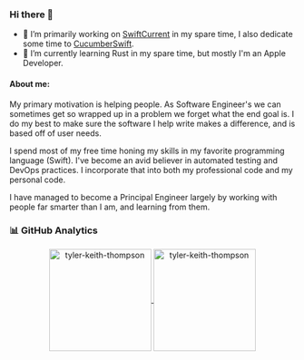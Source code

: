 ### Hi there 👋
- 🔭 I’m primarily working on [SwiftCurrent](https://www.github.com/wwt/SwiftCurrent) in my spare time, I also dedicate some time to [CucumberSwift](https://www.github.com/tyler-keith-thompson/CucumberSwift).
- 🌱 I’m currently learning Rust in my spare time, but mostly I'm an Apple Developer. 

#### About me:
My primary motivation is helping people. As Software Engineer's we can sometimes get so wrapped up in a problem we forget what the end goal is. I do my best to make sure the software I help write makes a difference, and is based off of user needs.

I spend most of my free time honing my skills in my favorite programming language (Swift). I've become an avid believer in automated testing and DevOps practices. I incorporate that into both my professional code and my personal code.

I have managed to become a Principal Engineer largely by working with people far smarter than I am, and learning from them.

### 📊 GitHub Analytics

<p align="center">
<a href="https://github.com/tyler-keith-thompson">
  <img height="180em" align="center" src="https://github-readme-stats.vercel.app/api?username=tyler-keith-thompson&show_icons=true&locale=en&theme=dark&include_all_commits=true&count_private=true" alt="tyler-keith-thompson"/>
  <img height="180em" align="center" src="https://github-readme-stats.vercel.app/api/top-langs?username=tyler-keith-thompson&show_icons=true&locale=en&layout=compact&langs_count=8&theme=dark" alt="tyler-keith-thompson"/>
</a>
</p>
<!--
**Tyler-Keith-Thompson/Tyler-Keith-Thompson** is a ✨ _special_ ✨ repository because its `README.md` (this file) appears on your GitHub profile.

Here are some ideas to get you started:

- 🔭 I’m currently working on ...
- 🌱 I’m currently learning ...
- 👯 I’m looking to collaborate on ...
- 🤔 I’m looking for help with ...
- 💬 Ask me about ...
- 📫 How to reach me: ...
- 😄 Pronouns: ...
- ⚡ Fun fact: ...
-->
